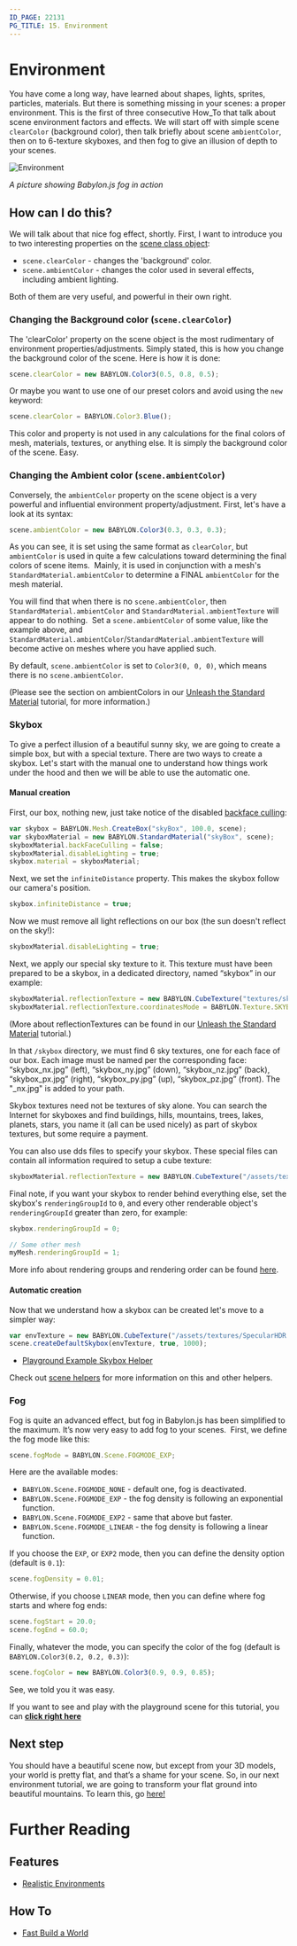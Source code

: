 ```yaml
---
ID_PAGE: 22131
PG_TITLE: 15. Environment
---
```


# Environment

You have come a long way, have learned about shapes, lights, sprites, particles, materials. But there is something missing in your scenes: a proper environment. This is the first of three consecutive How_To that talk about scene environment factors and effects. We will start off with simple scene `clearColor` (background color), then talk briefly about scene `ambientColor`, then on to 6-texture skyboxes, and then fog to give an illusion of depth to your scenes.

![Environment](/img/how_to/13.jpg)

_A picture showing Babylon.js fog in action_

## How can I do this?

We will talk about that nice fog effect, shortly. First, I want to introduce you to two interesting properties on the [scene class object](/api/classes/babylon.scene):

* `scene.clearColor` - changes the 'background' color.
* `scene.ambientColor` - changes the color used in several effects, including ambient lighting.

Both of them are very useful, and powerful in their own right.

### Changing the Background color (`scene.clearColor`)

The 'clearColor' property on the scene object is the most rudimentary of environment properties/adjustments. Simply stated, this is how you change the background color of the scene. Here is how it is done:

```javascript
scene.clearColor = new BABYLON.Color3(0.5, 0.8, 0.5);
```
Or maybe you want to use one of our preset colors and avoid using the `new` keyword:
```javascript
scene.clearColor = BABYLON.Color3.Blue();
```
This color and property is not used in any calculations for the final colors of mesh, materials, textures, or anything else. It is simply the background color of the scene. Easy.

### Changing the Ambient color (`scene.ambientColor`)

Conversely, the `ambientColor` property on the scene object is a very powerful and influential environment property/adjustment. First, let's have a look at its syntax:

```javascript
scene.ambientColor = new BABYLON.Color3(0.3, 0.3, 0.3);
```
As you can see, it is set using the same format as `clearColor`, but `ambientColor` is used in quite a few calculations toward determining the final colors of scene items.&nbsp; Mainly, it is used in conjunction with a mesh's `StandardMaterial.ambientColor` to determine a FINAL `ambientColor` for the mesh material. 

You will find that when there is no `scene.ambientColor`, then `StandardMaterial.ambientColor` and `StandardMaterial.ambientTexture` will appear to do nothing.&nbsp; Set a `scene.ambientColor` of some value, like the example above, and `StandardMaterial.ambientColor`/`StandardMaterial.ambientTexture` will become active on meshes where you have applied such.

By default, `scene.ambientColor` is set to `Color3(0, 0, 0)`, which means there is no `scene.ambientColor`.

(Please see the section on ambientColors in our [Unleash the Standard Material](https://www.eternalcoding.com/babylon-js-unleash-the-standardmaterial-for-your-babylon-js-game/) tutorial, for more information.)

### Skybox

To give a perfect illusion of a beautiful sunny sky, we are going to create a simple box, but with a special texture.
There are two ways to create a skybox. Let's start with the manual one to understand how things work under the hood and then we will be able to use the automatic one.

#### Manual creation
First, our box, nothing new, just take notice of the disabled [backface culling](http://en.wikipedia.org/wiki/Back-face_culling):
```javascript
var skybox = BABYLON.Mesh.CreateBox("skyBox", 100.0, scene);
var skyboxMaterial = new BABYLON.StandardMaterial("skyBox", scene);
skyboxMaterial.backFaceCulling = false;
skyboxMaterial.disableLighting = true;
skybox.material = skyboxMaterial;
```

Next, we set the `infiniteDistance` property. This makes the skybox follow our camera's position.
```javascript
skybox.infiniteDistance = true;
```

Now we must remove all light reflections on our box (the sun doesn't reflect on the sky!):
```javascript
skyboxMaterial.disableLighting = true;
```

Next, we apply our special sky texture to it. This texture must have been prepared to be a skybox, in a dedicated directory, named “skybox” in our example:
```javascript
skyboxMaterial.reflectionTexture = new BABYLON.CubeTexture("textures/skybox", scene);
skyboxMaterial.reflectionTexture.coordinatesMode = BABYLON.Texture.SKYBOX_MODE;
```
(More about reflectionTextures can be found in our [Unleash the Standard Material](https://www.eternalcoding.com/babylon-js-unleash-the-standardmaterial-for-your-babylon-js-game/) tutorial.)

In that `/skybox` directory, we must find 6 sky textures, one for each face of our box. Each image must be named per the corresponding face: “skybox_nx.jpg” (left), “skybox_ny.jpg” (down), “skybox_nz.jpg” (back), “skybox_px.jpg” (right), “skybox_py.jpg” (up), “skybox_pz.jpg” (front). The "\_nx.jpg" is added to your path.

Skybox textures need not be textures of sky alone. You can search the Internet for skyboxes and find buildings, hills, mountains, trees, lakes, planets, stars, you name it (all can be used nicely) as part of skybox textures, but some require a payment.

You can also use dds files to specify your skybox. These special files can contain all information required to setup a cube texture:

```javascript
skyboxMaterial.reflectionTexture = new BABYLON.CubeTexture("/assets/textures/SpecularHDR.dds", scene);
```

Final note, if you want your skybox to render behind everything else, set the skybox's `renderingGroupId` to `0`, and every other renderable object's `renderingGroupId` greater than zero, for example:
```javascript
skybox.renderingGroupId = 0;

// Some other mesh
myMesh.renderingGroupId = 1;
```

More info about rendering groups and rendering order can be found [here](/resources/Transparency_and_How_Meshes_Are_Rendered).

#### Automatic creation
Now that we understand how a skybox can be created let's move to a simpler way:

```javascript
var envTexture = new BABYLON.CubeTexture("/assets/textures/SpecularHDR.dds", scene);
scene.createDefaultSkybox(envTexture, true, 1000);
```

* [Playground Example Skybox Helper](https://www.babylonjs-playground.com/#BH23ZD#1)

Check out [scene helpers](/how_to/fast_build) for more information on this and other helpers.

### Fog

Fog is quite an advanced effect, but fog in Babylon.js has been simplified to the maximum. It’s now very easy to add fog to your scenes.&nbsp; First, we define the fog mode like this:

```javascript
scene.fogMode = BABYLON.Scene.FOGMODE_EXP;
```

Here are the available modes:
- `BABYLON.Scene.FOGMODE_NONE` - default one, fog is deactivated.
- `BABYLON.Scene.FOGMODE_EXP` - the fog density is following an exponential function.
- `BABYLON.Scene.FOGMODE_EXP2` - same that above but faster.
- `BABYLON.Scene.FOGMODE_LINEAR` - the fog density is following a linear function.

If you choose the `EXP`, or `EXP2` mode, then you can define the density option (default is `0.1`):
```javascript
scene.fogDensity = 0.01;
```
Otherwise, if you choose `LINEAR` mode, then you can define where fog starts and where fog ends:
```javascript
scene.fogStart = 20.0;
scene.fogEnd = 60.0;
```

Finally, whatever the mode, you can specify the color of the fog (default is `BABYLON.Color3(0.2, 0.2, 0.3)`):
```javascript
scene.fogColor = new BABYLON.Color3(0.9, 0.9, 0.85);
```
See, we told you it was easy.

If you want to see and play with the playground scene for this tutorial, you can [**click right here**](https://www.babylonjs-playground.com/#7G0IQW)

## Next step
You should have a beautiful scene now, but except from your 3D models, your world is pretty flat, and that’s a shame for your scene. So, in our next environment tutorial, we are going to transform your flat ground into beautiful mountains. To learn this, go [here!](/babylon101/Height_Map)

# Further Reading

## Features

- [Realistic Environments](/features/Environment)

## How To

- [Fast Build a World](/how_to/fast_build)
